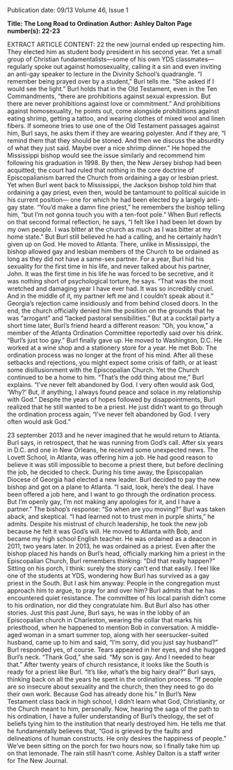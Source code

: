 Publication date: 09/13
Volume 46, Issue 1

**Title: The Long Road to Ordination**
**Author: Ashley Dalton**
**Page number(s): 22-23**

EXTRACT ARTICLE CONTENT:
22
the new journal
ended up respecting him. They elected him 
as student body president in his second 
year. 
Yet 
a 
small 
group 
of 
Christian 
fundamentalists—some of his own YDS 
classmates—regularly spoke out against 
homosexuality, calling it a sin and even 
inviting an anti-gay speaker to lecture in the 
Divinity School’s quadrangle. 
“I remember being prayed over by a 
student,” Burl tells me. “She asked if I would 
see the light.”
Burl holds that in the Old Testament, 
even in the Ten Commandments, “there 
are prohibitions against sexual expression. 
But there are never prohibitions against 
love 
or 
commitment.” 
And prohibitions against 
homosexuality, he points 
out, 
come 
alongside 
prohibitions 
against 
eating 
shrimp, 
getting 
a tattoo, and wearing 
clothes of mixed wool and 
linen fibers.
If someone tries to use one of the Old 
Testament passages against him, Burl says, 
he asks them if they are wearing polyester. 
And if they are, “I remind them that they 
should be stoned. And then we discuss the 
absurdity of what they just said. Maybe over 
a nice shrimp dinner.”
He hoped the Mississippi bishop would 
see the issue similarly and recommend him 
following his graduation in 1998. By then, 
the New Jersey bishop had been acquitted; 
the court had ruled that nothing in the 
core doctrine of Episcopalianism barred 
the Church from ordaining a gay or lesbian 
priest. 
Yet when Burl went back to Mississippi, 
the Jackson bishop told him that ordaining a 
gay priest, even then, would be tantamount 
to political suicide in his current position—
one for which he had been elected by a 
largely anti-gay state.
“You’d make a damn fine priest,” he 
remembers the bishop telling him, “but I’m 
not gonna touch you with a ten-foot pole.”
When Burl reflects on that second formal 
reflection, he says, “I felt like I had been let 
down by my own people. I was bitter at the 
church as much as I was bitter at my home 
state.”
But Burl still believed he had a calling, 
and he certainly hadn’t given up on God. He 
moved to Atlanta. There, unlike in Mississippi, 
the bishop allowed gay and lesbian members 
of the Church to be ordained as long as they 
did not have a same-sex partner. 
For a year, Burl hid his sexuality for the 
first time in his life, and never talked about 
his partner, John. It was the first time in his 
life he was forced to be secretive, and it was 
nothing short of psychological torture, he 
says. 
“That was the most wretched and 
damaging year I have ever 
had. It was so incredibly 
cruel. And in the middle of 
it, my partner left me and 
I couldn’t speak about it.” 
Georgia’s 
rejection 
came insidiously and from 
behind closed doors. In the 
end, the church officially 
denied him the position on the grounds 
that he was “arrogant” and “lacked pastoral 
sensibilities.” But at a cocktail party a short 
time later, Burl’s friend heard a different 
reason: “Oh, you know,” a member of the 
Atlanta Ordination Committee reportedly 
said over his drink. “Burl’s just too gay.”
Burl finally gave up. He moved to 
Washington, D.C. He worked at a wine shop 
and a stationery store for a year. He met Bob. 
The ordination process was no longer at the 
front of his mind. After all these setbacks 
and rejections, you might expect some crisis 
of faith, or at least some disillusionment with 
the Episcopalian Church. Yet the Church 
continued to be a home to him.
“That’s the odd thing about me,” Burl 
explains. “I’ve never felt abandoned by God. 
I very often would ask God, ‘Why?’ But, if 
anything, I always found peace and solace 
in my relationship with God.”
Despite the years of hopes followed by 
disappointments, Burl realized that he still 
wanted to be a priest. He just didn’t want 
to go through the ordination process again, 
“I’ve never felt abandoned 
by God. I very often would 
ask God.”


23
september 2013
and he never imagined that he would return 
to Atlanta. Burl says, in retrospect, that he 
was running from God’s call.
After six years in D.C. and one in New 
Orleans, he received some unexpected 
news. The Lovett School, in Atlanta, was 
offering him a job. He had good reason to 
believe it was still impossible to become a 
priest there, but before declining the job, 
he decided to check. During his time away, 
the Episcopalian Diocese of Georgia had 
elected a new leader.
Burl decided to pay the new bishop and 
got on a plane to Atlanta. “I said, look, here’s 
the deal. I have been offered a job here, and 
I want to go through the ordination process. 
But I’m openly gay, I’m not making any 
apologies for it, and I have a partner.”
The bishop’s response: “So when are 
you moving?”
Burl was taken aback, and skeptical. 
“I had learned not to trust men in purple 
shirts,” he admits. Despite his mistrust of 
church leadership, he took the new job 
because he felt it was God’s will. He moved 
to Atlanta with Bob, and became my high 
school English teacher.
He was ordained as a deacon in 2011, 
two years later. In 2013, he was ordained 
as a priest. Even after the bishop placed 
his hands on Burl’s head, officially marking 
him a priest in the Episcopalian Church, 
Burl remembers thinking: “Did that really 
happen?” 
Sitting on his porch, I think: surely the 
story can’t end that easily. I feel like one of 
the students at YDS, wondering how Burl has 
survived as a gay priest in the South. But I 
ask him anyway. People in the congregation 
must approach him to argue, to pray for and 
over him?
Burl admits that he has encountered 
quiet resistance. The committee of his local 
parish didn’t come to his ordination, nor 
did they congratulate him. But Burl also 
has other stories. Just this past June, Burl 
says, he was in the lobby of an Episcopalian 
church in Charleston, wearing the collar that 
marks his priesthood, when he happened 
to mention Bob in conversation. A middle-
aged woman in a smart summer top, along 
with her seersucker-suited husband, came 
up to him and said, “I’m sorry, did you 
just say husband?” Burl responded yes, of 
course. Tears appeared in her eyes, and she 
hugged Burl’s neck. “Thank God,” she said. 
“My son is gay. And I needed to hear that.”
After twenty years of church resistance, 
it looks like the South is ready for a priest 
like Burl. “It’s like, what’s the big hairy deal?” 
Burl says, thinking back on all the years he 
spent in the ordination process. “If people 
are so insecure about sexuality and the 
church, then they need to go do their own 
work. Because God has already done his.” 
In Burl’s New Testament class back in high 
school, I didn’t learn what God, Christianity, 
or the Church meant to him, personally. 
Now, hearing the saga of the path to his 
ordination, I have a fuller understanding of 
Burl’s theology, the set of beliefs tying him 
to the institution that nearly destroyed him. 
He tells me that he fundamentally believes 
that, “God is grieved by the faults and 
delineations of human constructs. He only 
desires the happiness of people.”
We’ve been sitting on the porch for two 
hours now, so I finally take him up on that 
lemonade. The rain still hasn’t come. 
Ashley Dalton is a staff writer for The New 
Journal.